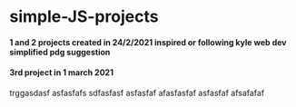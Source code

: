 # simple-JS-projects
#### 1 and 2 projects created in 24/2/2021 inspired or following kyle web dev simplified pdg suggestion
#### 3rd project in 1 march 2021

trggasdasf
asfasfafs
sdfasfasf
asfasfaf
afasfasfaf
asfasfaf
afsafafaf
